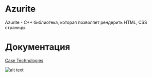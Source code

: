 # Azurite
Azurite - C++ библиотека, которая позволяет рендерить HTML, CSS страницы.

# Документация
  [Case Technologies](https://case-technologies.ru/AZ_doc.html)

![alt text](https://case-technologies.ru/assets/images/AZ_logo2.jpg)
